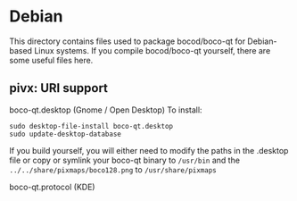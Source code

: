 
Debian
====================
This directory contains files used to package bocod/boco-qt
for Debian-based Linux systems. If you compile bocod/boco-qt yourself, there are some useful files here.

## pivx: URI support ##


boco-qt.desktop  (Gnome / Open Desktop)
To install:

	sudo desktop-file-install boco-qt.desktop
	sudo update-desktop-database

If you build yourself, you will either need to modify the paths in
the .desktop file or copy or symlink your boco-qt binary to `/usr/bin`
and the `../../share/pixmaps/boco128.png` to `/usr/share/pixmaps`

boco-qt.protocol (KDE)

